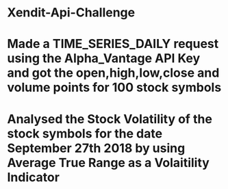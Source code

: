 # Xendit-Api-Challenge
# Made a TIME_SERIES_DAILY request using the Alpha_Vantage API Key and got the open,high,low,close and volume points for 100 stock symbols
# Analysed the Stock Volatility of the stock symbols for the date September 27th 2018 by using Average True Range as a Volaitility Indicator
